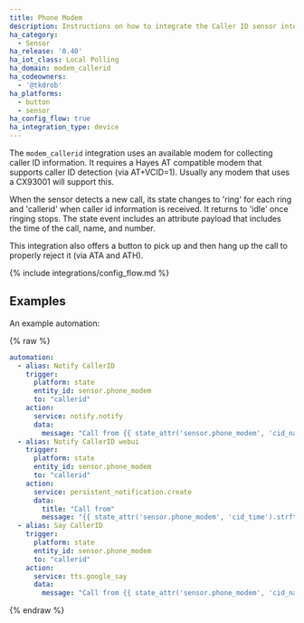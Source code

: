 ```yaml
---
title: Phone Modem
description: Instructions on how to integrate the Caller ID sensor into Home Assistant.
ha_category:
  - Sensor
ha_release: '0.40'
ha_iot_class: Local Polling
ha_domain: modem_callerid
ha_codeowners:
  - '@tkdrob'
ha_platforms:
  - button
  - sensor
ha_config_flow: true
ha_integration_type: device
---
```


The `modem_callerid` integration uses an available modem for collecting caller ID information. It requires a Hayes AT compatible modem that supports caller ID detection (via AT+VCID=1). Usually any modem that uses a CX93001 will support this.

When the sensor detects a new call, its state changes to 'ring' for each ring and 'callerid' when caller id information is received. It returns to 'idle' once ringing stops. The state event includes an attribute payload that includes the time of the call, name, and number.

This integration also offers a button to pick up and then hang up the call to properly reject it (via ATA and ATH).

{% include integrations/config_flow.md %}

## Examples

An example automation:

{% raw %}

```yaml
automation:
  - alias: Notify CallerID
    trigger:
      platform: state
      entity_id: sensor.phone_modem
      to: "callerid"
    action:
      service: notify.notify
      data:
        message: "Call from {{ state_attr('sensor.phone_modem', 'cid_name') }} at {{ state_attr('sensor.phone_modem', 'cid_number') }} "
  - alias: Notify CallerID webui
    trigger:
      platform: state
      entity_id: sensor.phone_modem
      to: "callerid"
    action:
      service: persistent_notification.create
      data:
        title: "Call from"
        message: "{{ state_attr('sensor.phone_modem', 'cid_time').strftime("%I:%M %p") }} {{ state_attr('sensor.phone_modem', 'cid_name') }}  {{ state_attr('sensor.phone_modem', 'cid_number') }} "
  - alias: Say CallerID
    trigger:
      platform: state
      entity_id: sensor.phone_modem
      to: "callerid"
    action:
      service: tts.google_say
      data:
        message: "Call from {{ state_attr('sensor.phone_modem', 'cid_name') }}"
```

{% endraw %}

